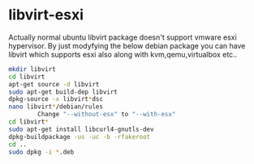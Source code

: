 # libvirt-esxi
Actually normal ubuntu libvirt package doesn't support vmware esxi hypervisor. By just modyfying the below debian package you can have libvirt which supports esxi also along with kvm,qemu,virtualbox etc..

````sh
mkdir libvirt
cd libvirt
apt-get source -d libvirt
sudo apt-get build-dep libvirt
dpkg-source -x libvirt*dsc
nano libvirt*/debian/rules
        Change "--without-esx" to "--with-esx"
cd libvirt*
sudo apt-get install libcurl4-gnutls-dev
dpkg-buildpackage -us -uc -b -rfakeroot
cd ..
sudo dpkg -i *.deb
````
